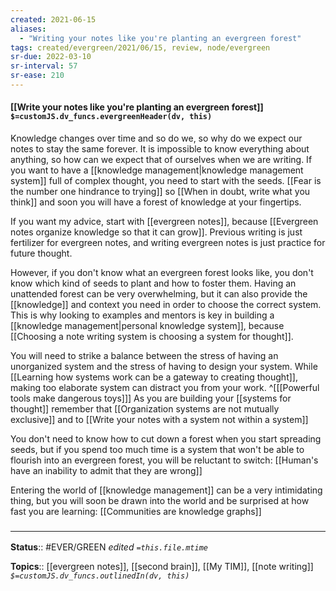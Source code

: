 ```yaml
---
created: 2021-06-15
aliases:
  - "Writing your notes like you're planting an evergreen forest"
tags: created/evergreen/2021/06/15, review, node/evergreen
sr-due: 2022-03-10
sr-interval: 57
sr-ease: 210
---
```


#### [[Write your notes like you're planting an evergreen forest]] `$=customJS.dv_funcs.evergreenHeader(dv, this)`

Knowledge changes over time and so do we, so why do we expect our notes to stay the same forever. It is impossible to know everything about anything, so how can we expect that of ourselves when we are writing. If you want to have a [[knowledge management|knowledge management system]] full of complex thought, you need to start with the seeds. 
[[Fear is the number one hindrance to trying]] so 
[[When in doubt, write what you think]] and
soon you will have a forest of knowledge at your fingertips.

If you want my advice, start with [[evergreen notes]],
because [[Evergreen notes organize knowledge so that it can grow]].
Previous writing is just fertilizer for evergreen notes,
and writing evergreen notes is just practice for future thought. 

However, if you don't know what an evergreen forest looks like, you don't know which kind of seeds to plant and how to foster them.
Having an unattended forest can be very overwhelming,
but it can also provide the [[knowledge]] and context you need in order to choose the correct system.
This is why
looking to examples and mentors is key in building a [[knowledge management|personal knowledge system]],
because [[Choosing a note writing system is choosing a system for thought]].

You will need to strike a balance between the stress of having an unorganized system 
and the stress of having to design your system.
While [[Learning how systems work can be a gateway to creating thought]],
making too elaborate system can distract you from your work.
^[[[Powerful tools make dangerous toys]]]
As you are building your [[systems for thought]] remember that 
[[Organization systems are not mutually exclusive]] 
and to 
[[Write your notes with a system not within a system]]

You don't need to know how to cut down a forest when you start spreading seeds, 
but if you spend too much time is a system that won't be able to flourish into an evergreen forest, you will be reluctant to switch: [[Human's have an inability to admit that they are wrong]]

Entering the world of [[knowledge management]] can be a very intimidating thing,
but you will soon be drawn into the world and be surprised at how fast you are learning:
[[Communities are knowledge graphs]]

### <hr class="footnote"/>

**Status**:: #EVER/GREEN
*edited `=this.file.mtime`*

**Topics**:: [[evergreen notes]], [[second brain]], [[My TIM]], [[note writing]]
*`$=customJS.dv_funcs.outlinedIn(dv, this)`*

